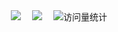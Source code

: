 
<div align="center">
  
  <!-- 个人资料 -->
  <div>
    <a href="https://blog.geekdao.info/"><img src="https://img.shields.io/badge/Blog-博客-blue" /></a>&emsp;
    <a href="https://geekdao.info"><img src="https://img.shields.io/badge/Website-网站-07c160" /></a>&emsp;
    <!-- visitor statistics logo 访问量统计徽标 -->
    <img src="https://komarev.com/ghpvc/?username=geekdao-info&label=访问量&color=41c463" alt="访问量统计" />
  </div>
</div>
